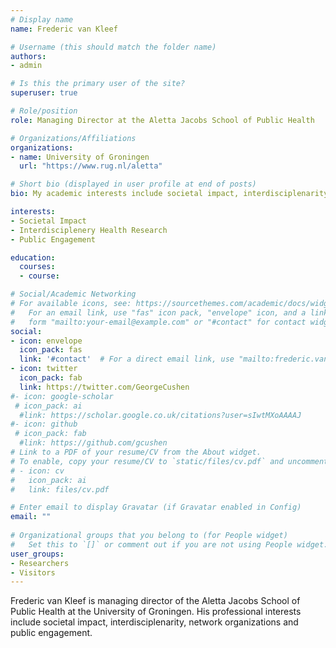```yaml
---
# Display name
name: Frederic van Kleef

# Username (this should match the folder name)
authors:
- admin

# Is this the primary user of the site?
superuser: true

# Role/position
role: Managing Director at the Aletta Jacobs School of Public Health 

# Organizations/Affiliations
organizations:
- name: University of Groningen
  url: "https://www.rug.nl/aletta"

# Short bio (displayed in user profile at end of posts)
bio: My academic interests include societal impact, interdisciplenarity and public engagement.

interests:
- Societal Impact
- Interdisciplenery Health Research
- Public Engagement

education:
  courses:
  - course: 

# Social/Academic Networking
# For available icons, see: https://sourcethemes.com/academic/docs/widgets/#icons
#   For an email link, use "fas" icon pack, "envelope" icon, and a link in the
#   form "mailto:your-email@example.com" or "#contact" for contact widget.
social:
- icon: envelope
  icon_pack: fas
  link: '#contact'  # For a direct email link, use "mailto:frederic.van.kleef@rug.nl".
- icon: twitter
  icon_pack: fab
  link: https://twitter.com/GeorgeCushen
#- icon: google-scholar
 # icon_pack: ai
  #link: https://scholar.google.co.uk/citations?user=sIwtMXoAAAAJ
#- icon: github
 # icon_pack: fab
  #link: https://github.com/gcushen
# Link to a PDF of your resume/CV from the About widget.
# To enable, copy your resume/CV to `static/files/cv.pdf` and uncomment the lines below.  
# - icon: cv
#   icon_pack: ai
#   link: files/cv.pdf

# Enter email to display Gravatar (if Gravatar enabled in Config)
email: ""
  
# Organizational groups that you belong to (for People widget)
#   Set this to `[]` or comment out if you are not using People widget.  
user_groups:
- Researchers
- Visitors
---
```


Frederic van Kleef is managing director of the Aletta Jacobs School of Public Health at the University of Groningen. His professional interests include societal impact, interdisciplenarity, network organizations and public engagement.  
